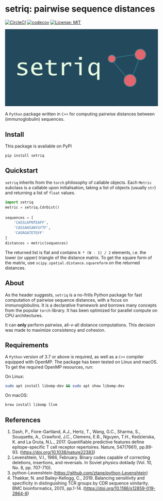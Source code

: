 # setriq: pairwise sequence distances
[![CircleCI](https://circleci.com/gh/BenTenmann/setriq/tree/main.svg?style=shield&circle-token=11d21cf82d1b29647f02543f6bfee9703a8f7bfe)](https://circleci.com/gh/BenTenmann/setriq/tree/main)
[![codecov](https://codecov.io/gh/BenTenmann/setriq/branch/main/graph/badge.svg?token=I8Q4RWPCMS)](https://codecov.io/gh/BenTenmann/setriq)
[![License: MIT](https://img.shields.io/badge/License-MIT-yellow.svg)](https://opensource.org/licenses/MIT)

![logo](fig/logo.png)

A `Python` package written in `C++` for computing pairwise distances between (immunoglobulin) sequences. 

## Install
This package is available on PyPI
```bash
pip install setriq
```

## Quickstart

`setriq` inherits from the `torch` philosophy of callable objects. Each `Metric` subclass is a callable upon 
initialisation, taking a list of objects (usually `str`) and returning a list of `float` values.

```python
import setriq
metric = setriq.CdrDist()

sequences = [
    'CASSLKPNTEAFF',
    'CASSAHIANYGYTF',
    'CASRGATETQYF'
]
distances = metric(sequences)
```

The returned list is flat and contains `N * (N - 1) / 2` elements, i.e. the lower (or upper) triangle of the distance 
matrix. To get the square form of the matrix, use `scipy.spatial.distance.squareform` on the returned distances.

## About

As the header suggests, `setriq` is a no-frills Python package for fast computation of pairwise sequence distances, with
a focus on immunoglobulins. It is a declarative framework and borrows many concepts from the popular `torch` library. It 
has been optimized for parallel compute on CPU architectures.

It can **only** perform pairwise, all-v-all distance computations. This decision was made to maximize consistency and 
cohesion. 

## Requirements
A `Python` version of 3.7 or above is required, as well as a `C++` compiler equipped with OpenMP. The package has been 
tested on Linux and macOS. To get the required OpenMP resources, run:

On Linux:
```bash
sudo apt install libomp-dev && sudo apt show libomp-dev
```

On macOS:
```bash
brew install libomp llvm
```


## References
   1. Dash, P., Fiore-Gartland, A.J., Hertz, T., Wang, G.C., Sharma, S., Souquette, A., Crawford, J.C., Clemens, E.B.,
      Nguyen, T.H., Kedzierska, K. and La Gruta, N.L., 2017. Quantifiable predictive features define epitope-specific T cell 
      receptor repertoires. Nature, 547(7661), pp.89-93. (https://doi.org/10.1038/nature22383)
   2. Levenshtein, V.I., 1966, February. Binary codes capable of correcting deletions, insertions, and reversals. In
      Soviet physics doklady (Vol. 10, No. 8, pp. 707-710).
   3. python-Levenshtein (https://github.com/ztane/python-Levenshtein)
   4. Thakkar, N. and Bailey-Kellogg, C., 2019. Balancing sensitivity and specificity in distinguishing TCR groups by CDR
      sequence similarity. BMC bioinformatics, 20(1), pp.1-14. (https://doi.org/10.1186/s12859-019-2864-8)